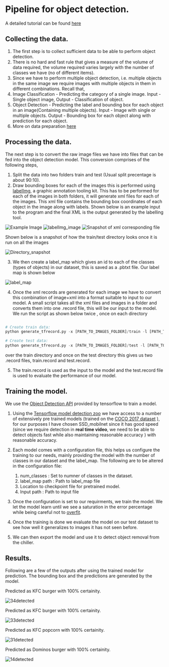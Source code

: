 # Pipeline for object detection.

A detailed tutorial can be found [here](https://tensorflow-object-detection-api-tutorial.readthedocs.io/en/latest/training.html)

## Collecting the data.

1. The first step is to collect sufficient data to be able to perform object detection.
2. There is no hard and fast rule that gives a measure of the volume of data required, the volume required varies largely with the number of classes
we have (no of different items). 
3. Since we have to perform multiple object detection, i.e. multiple objects in the same image we require images with multiple objects in them in different combinations. Recall that,
  1. Image Classification -  Predicting the category of a single image. Input - Single object image, Output - Classification of object.
  2. Object Detection - Predicting the label and bounding box for each object in an image(Containing multiple objects). Input - Image with single or multiple objects. Output - Bounding box for each object along with prediction for each object.
4. More on data preparation [here](https://github.com/shreyasrajesh0308/chiller_vision/blob/master/object_detection_dataset_tut.md)

## Processing the data.

The next step is to convert the raw image files we have into files that can be fed into the object detection model. This conversion comprises of the following steps,

1. Split the data into two folders train and test (Usual split precentage is about 90:10).
2. Draw bounding boxes for each of the images this is performed using [labelImg](https://github.com/tzutalin/labelImg), a graphic annotation tooling kit.
This has to be performed for each of the images in both folders, it will generate xml files for each of the images. This xml file contains the bounding box 
coordinates of each object in the  image along with labels. Shown below is an example input to the program and the final XML is the output generated by the labelling tool.

![Example Image](https://user-images.githubusercontent.com/41626118/89707071-b0033000-d988-11ea-9e9e-eb5deae53490.jpg)
![labelImg_image](https://user-images.githubusercontent.com/41626118/89708377-37a26c00-d994-11ea-8c13-3e4e028929b2.png)
![Snapshot of xml corresponding file](https://user-images.githubusercontent.com/41626118/89707084-c7dab400-d988-11ea-8532-a168d80d74ba.png)

Shown below is a snapshot of how the train/test directory looks once it is run on all the images

![Directory_snapshot](https://user-images.githubusercontent.com/41626118/89708706-0bd4b580-d997-11ea-920d-575bed5e8641.png)


3. We then create a label_map which gives an id to each of the classes (types of objects) in our dataset, this is saved as a .pbtxt file. Our label map is shown below 

![label_map](https://user-images.githubusercontent.com/41626118/89707188-90b8d280-d989-11ea-84c2-5a14f3332f0d.png)

4. Once the xml records are generated for each image we have to convert this combination of image+xml into a format suitable to input to our model. A small 
script takes all the xml files and images in a folder and converts them into one .record file, this will be our input to the model. We run the script as shown below twice , once on each directory 

```python 

# Create train data:
python generate_tfrecord.py -x [PATH_TO_IMAGES_FOLDER]/train -l [PATH_TO_ANNOTATIONS_FOLDER]/label_map.pbtxt -o [PATH_TO_ANNOTATIONS_FOLDER]/train.record

# Create test data:
python generate_tfrecord.py -x [PATH_TO_IMAGES_FOLDER]/test -l [PATH_TO_ANNOTATIONS_FOLDER]/label_map.pbtxt -o [PATH_TO_ANNOTATIONS_FOLDER]/test.record

```



over the train directory and once on the test directory this gives us two .record files, train.record and test.record.

5. The train.record is used as the input to the model and the test.record file is used to evaluate the performance of our model.


## Training the model.

We use the [Object Detection API](https://github.com/tensorflow/models/tree/master/research/object_detection) provided by tensorflow to train a model.

1. Using the [Tensorflow model detection zoo](https://github.com/tensorflow/models/blob/master/research/object_detection/g3doc/tf2_detection_zoo.md)  we have access 
to a number of extensively pre trained models (trained on the [COCO 2017 dataset](https://cocodataset.org/#home) ), for our purposes I have chosen SSD_mobilnet since it has good speed (since we require detection in **real time video**, we need to be able to detect objects fast while also maintaining reasonable accuracy ) with reasonable accuracy.
1. Each model comes with a configuration file, this helps us configure the training to our needs, mainly providing the model with the number of classes in our dataset 
and the label_map. The following are to be altered in the configuration file:
    1. num_classes : Set to numner of classes in the dataset.
    1. label_map path : Path to label_map file
    1. Location to checkpoint file for pretrained model.
    1. Input path : Path to input file
    
1. Once the configuration is set to our requirments, we train the model. We let the model learn until we see a saturation in the error percentage while being
careful not to [overfit](https://en.wikipedia.org/wiki/Overfitting).
1. Once the training is done we evaluate the model on our test dataset to see how well it generalizes to images it has not seen before.
1. We can then export the model and use it to detect object removal from the chiller.

## Results.

Following are a few of the outputs after using the trained model for prediction. The bounding box and the predictions are generated by the model.


Predicted as KFC burger with 100% certainity.

![34detected](https://user-images.githubusercontent.com/41626118/89707123-11c39a00-d989-11ea-88d9-3ea2049092d8.jpg)

Predicted as KFC burger with 100% certainity.


![33detected](https://user-images.githubusercontent.com/41626118/89707124-12f4c700-d989-11ea-9dcc-ea37a4477efd.jpg)

Predicted as KFC popcorn with 100% certainity.


![31detected](https://user-images.githubusercontent.com/41626118/89707125-138d5d80-d989-11ea-9db3-ff4285eb98d3.jpg)

Predicted as Dominos burger with 100% certainity.



![14detected](https://user-images.githubusercontent.com/41626118/89707126-1425f400-d989-11ea-8203-72dd6274d2b0.jpg)



